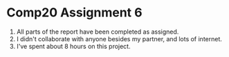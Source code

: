 Comp20 Assignment 6
===================
1. All parts of the report have been completed as assigned.
2. I didn't collaborate with anyone besides my partner, and lots of internet.
3. I've spent about 8 hours on this project.

